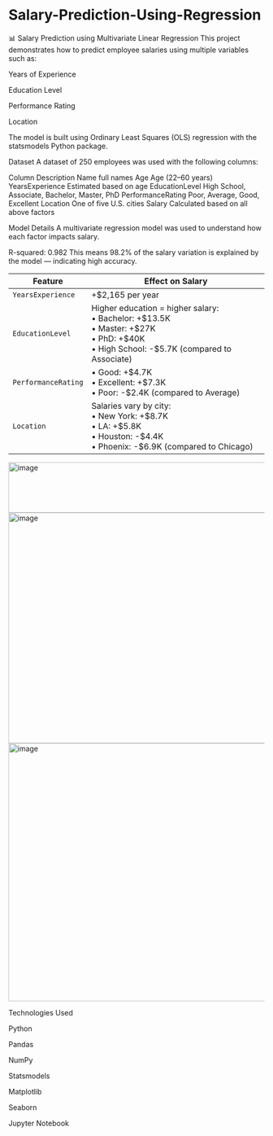 # Salary-Prediction-Using-Regression

📊 Salary Prediction using Multivariate Linear Regression
This project demonstrates how to predict employee salaries using multiple variables such as:

Years of Experience

Education Level

Performance Rating

Location

The model is built using Ordinary Least Squares (OLS) regression with the statsmodels Python package.

Dataset
A  dataset of 250 employees was used with the following columns:

Column	Description
Name full names
Age	Age (22–60 years)
YearsExperience	Estimated based on age
EducationLevel	High School, Associate, Bachelor, Master, PhD
PerformanceRating	Poor, Average, Good, Excellent
Location	One of five U.S. cities
Salary	Calculated based on all above factors

Model Details
A multivariate regression model was used to understand how each factor impacts salary.

R-squared: 0.982
This means 98.2% of the salary variation is explained by the model — indicating high accuracy.



| Feature             | Effect on Salary                                                                                                                                 |
| ------------------- | ------------------------------------------------------------------------------------------------------------------------------------------------ |
| `YearsExperience`   | +\$2,165 per year                                                                                                                                |
| `EducationLevel`    | Higher education = higher salary:<br>• Bachelor: +\$13.5K<br>• Master: +\$27K<br>• PhD: +\$40K<br>• High School: -\$5.7K (compared to Associate) |
| `PerformanceRating` | • Good: +\$4.7K<br>• Excellent: +\$7.3K<br>• Poor: -\$2.4K (compared to Average)                                                                 |
| `Location`          | Salaries vary by city:<br>• New York: +\$8.7K<br>• LA: +\$5.8K<br>• Houston: -\$4.4K<br>• Phoenix: -\$6.9K (compared to Chicago)                 |




<img width="893" height="99" alt="image" src="https://github.com/user-attachments/assets/c2b10684-20af-4110-8d09-1431f52797cb" />

<img width="598" height="453" alt="image" src="https://github.com/user-attachments/assets/c3f2cc0c-7727-4a95-8698-1d737eb7e571" />

<img width="598" height="507" alt="image" src="https://github.com/user-attachments/assets/d17c86eb-2b6f-4435-a2f3-7caf8c866e8a" />

Technologies Used

Python

Pandas

NumPy

Statsmodels

Matplotlib

Seaborn

Jupyter Notebook














